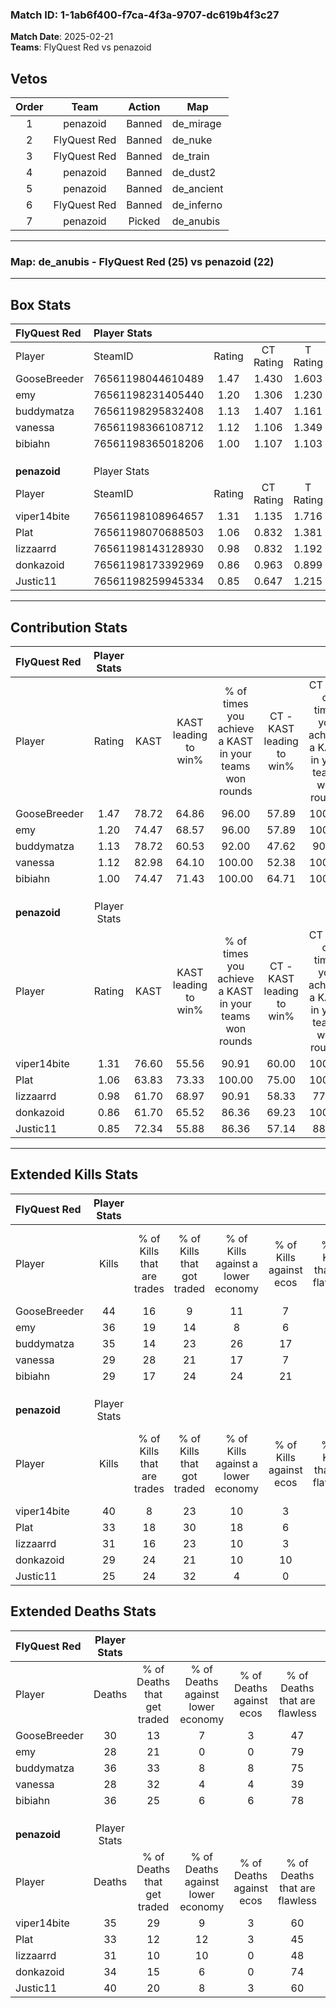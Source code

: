 ### Match ID: 1-1ab6f400-f7ca-4f3a-9707-dc619b4f3c27  
**Match Date**: 2025-02-21  
**Teams**: FlyQuest Red vs penazoid  

## Vetos  

| Order | Team | Action | Map |
| :---: | :--: | :----: | --- |
| 1 | penazoid | Banned | de_mirage |
| 2 | FlyQuest Red | Banned | de_nuke |
| 3 | FlyQuest Red | Banned | de_train |
| 4 | penazoid | Banned | de_dust2 |
| 5 | penazoid | Banned | de_ancient |
| 6 | FlyQuest Red | Banned | de_inferno |
| 7 | penazoid | Picked | de_anubis |

---  

### **Map**: de_anubis - FlyQuest Red (25) vs penazoid (22)  
---  

## Box Stats  

| **FlyQuest Red** | Player Stats      |        |           |          |       |       |       |         |        |      |     |
| :- | :- | :-: | :-: | :-: | :-: | :-: | :-: | :-: | :-: | :-: | :-: |
| Player           | SteamID           | Rating | CT Rating | T Rating | KAST  |  ADR  | Kills | Assists | Deaths | K/D  | HS% |
| GooseBreeder     | 76561198044610489 |  1.47  |   1.430   |  1.603   | 78.72 | 104.3 |  44   |   14    |   30   | 1.47 | 31  |
| emy              | 76561198231405440 |  1.20  |   1.306   |  1.230   | 74.47 | 72.9  |  36   |    8    |   28   | 1.29 | 16  |
| buddymatza       | 76561198295832408 |  1.13  |   1.407   |  1.161   | 78.72 | 74.1  |  35   |   10    |   36   | 0.97 | 51  |
| vanessa          | 76561198366108712 |  1.12  |   1.106   |  1.349   | 82.98 | 67.0  |  29   |   12    |   28   | 1.04 | 68  |
| bibiahn          | 76561198365018206 |  1.00  |   1.107   |  1.103   | 74.47 | 74.2  |  29   |   15    |   36   | 0.81 | 44  |
|                  |                   |        |           |          |       |       |       |         |        |      |     |
|                  |                   |        |           |          |       |       |       |         |        |      |     |
|                  |                   |        |           |          |       |       |       |         |        |      |     |
| **penazoid**     | Player Stats      |        |           |          |       |       |       |         |        |      |     |
| Player           | SteamID           | Rating | CT Rating | T Rating | KAST  |  ADR  | Kills | Assists | Deaths | K/D  | HS% |
| viper14bite      | 76561198108964657 |  1.31  |   1.135   |  1.716   | 76.60 | 98.9  |  40   |   15    |   35   | 1.14 | 42  |
| Plat             | 76561198070688503 |  1.06  |   0.832   |  1.381   | 63.83 | 85.7  |  33   |   14    |   33   | 1.00 | 48  |
| lizzaarrd        | 76561198143128930 |  0.98  |   0.832   |  1.192   | 61.70 | 72.0  |  31   |    7    |   31   | 1.00 | 51  |
| donkazoid        | 76561198173392969 |  0.86  |   0.963   |  0.899   | 61.70 | 59.2  |  29   |    6    |   34   | 0.85 | 24  |
| Justic11         | 76561198259945334 |  0.85  |   0.647   |  1.215   | 72.34 | 69.0  |  25   |   14    |   40   | 0.63 | 52  |
---  

## Contribution Stats  

| **FlyQuest Red** | Player Stats |       |                      |                                                        |                           |                                                             |                          |                                                            |
| :- | :-: | :-: | :-: | :-: | :-: | :-: | :-: | :-: |
| Player           |    Rating    | KAST  | KAST leading to win% | % of times you achieve a KAST in your teams won rounds | CT - KAST leading to win% | CT - % of times you achieve a KAST in your teams won rounds | T - KAST leading to win% | T - % of times you achieve a KAST in your teams won rounds |
| GooseBreeder     |     1.47     | 78.72 |        64.86         |                         96.00                          |           57.89           |                           100.00                            |          72.22           |                           92.86                            |
| emy              |     1.20     | 74.47 |        68.57         |                         96.00                          |           57.89           |                           100.00                            |          81.25           |                           92.86                            |
| buddymatza       |     1.13     | 78.72 |        60.53         |                         92.00                          |           47.62           |                            90.91                            |          76.47           |                           92.86                            |
| vanessa          |     1.12     | 82.98 |        64.10         |                         100.00                         |           52.38           |                           100.00                            |          77.78           |                           100.00                           |
| bibiahn          |     1.00     | 74.47 |        71.43         |                         100.00                         |           64.71           |                           100.00                            |          77.78           |                           100.00                           |
|                  |              |       |                      |                                                        |                           |                                                             |                          |                                                            |
|                  |              |       |                      |                                                        |                           |                                                             |                          |                                                            |
|                  |              |       |                      |                                                        |                           |                                                             |                          |                                                            |
| **penazoid**     | Player Stats |       |                      |                                                        |                           |                                                             |                          |                                                            |
| Player           |    Rating    | KAST  | KAST leading to win% | % of times you achieve a KAST in your teams won rounds | CT - KAST leading to win% | CT - % of times you achieve a KAST in your teams won rounds | T - KAST leading to win% | T - % of times you achieve a KAST in your teams won rounds |
| viper14bite      |     1.31     | 76.60 |        55.56         |                         90.91                          |           60.00           |                           100.00                            |          52.38           |                           84.62                            |
| Plat             |     1.06     | 63.83 |        73.33         |                         100.00                         |           75.00           |                           100.00                            |          72.22           |                           100.00                           |
| lizzaarrd        |     0.98     | 61.70 |        68.97         |                         90.91                          |           58.33           |                            77.78                            |          76.47           |                           100.00                           |
| donkazoid        |     0.86     | 61.70 |        65.52         |                         86.36                          |           69.23           |                           100.00                            |          62.50           |                           76.92                            |
| Justic11         |     0.85     | 72.34 |        55.88         |                         86.36                          |           57.14           |                            88.89                            |          55.00           |                           84.62                            |
---  

## Extended Kills Stats  

| **FlyQuest Red** | Player Stats |                            |                            |                                    |                         |                              |                                 |                                       |                    |           |
| :- | :-: | :-: | :-: | :-: | :-: | :-: | :-: | :-: | :-: | :-: |
| Player           |    Kills     | % of Kills that are trades | % of Kills that got traded | % of Kills against a lower economy | % of Kills against ecos | % of Kills that are flawless | % of Kills that are close duels | % of Kills that are assisted by flash | Pistol Round Kills | AWP Kills |
| GooseBreeder     |      44      |             16             |             9              |                 11                 |            7            |              59              |                9                |                   7                   |         0          |     2     |
| emy              |      36      |             19             |             14             |                 8                  |            6            |              64              |                6                |                   3                   |         26         |     1     |
| buddymatza       |      35      |             14             |             23             |                 26                 |           17            |              54              |                6                |                   3                   |         0          |     0     |
| vanessa          |      29      |             28             |             21             |                 17                 |            7            |              48              |               10                |                  14                   |         0          |     1     |
| bibiahn          |      29      |             17             |             24             |                 24                 |           21            |              62              |                7                |                   3                   |         3          |     0     |
|                  |              |                            |                            |                                    |                         |                              |                                 |                                       |                    |           |
|                  |              |                            |                            |                                    |                         |                              |                                 |                                       |                    |           |
|                  |              |                            |                            |                                    |                         |                              |                                 |                                       |                    |           |
| **penazoid**     | Player Stats |                            |                            |                                    |                         |                              |                                 |                                       |                    |           |
| Player           |    Kills     | % of Kills that are trades | % of Kills that got traded | % of Kills against a lower economy | % of Kills against ecos | % of Kills that are flawless | % of Kills that are close duels | % of Kills that are assisted by flash | Pistol Round Kills | AWP Kills |
| viper14bite      |      40      |             8              |             23             |                 10                 |            3            |              55              |                5                |                   3                   |         0          |     2     |
| Plat             |      33      |             18             |             30             |                 18                 |            6            |              64              |                6                |                   0                   |         2          |     1     |
| lizzaarrd        |      31      |             16             |             23             |                 10                 |            3            |              74              |                3                |                   6                   |         0          |     3     |
| donkazoid        |      29      |             24             |             21             |                 10                 |           10            |              59              |                0                |                  14                   |         4          |     4     |
| Justic11         |      25      |             24             |             32             |                 4                  |            0            |              76              |                8                |                   0                   |         0          |     0     |
## Extended Deaths Stats  

| **FlyQuest Red** | Player Stats |                             |                                   |                          |                               |                            |                           |               |
| :- | :-: | :-: | :-: | :-: | :-: | :-: | :-: | :-: |
| Player           |    Deaths    | % of Deaths that get traded | % of Deaths against lower economy | % of Deaths against ecos | % of Deaths that are flawless | % of Deaths that are close | % of Deaths while blinded | Deaths to AWP |
| GooseBreeder     |      30      |             13              |                 7                 |            3             |              47               |             10             |             3             |       3       |
| emy              |      28      |             21              |                 0                 |            0             |              79               |             4              |             7             |       1       |
| buddymatza       |      36      |             33              |                 8                 |            8             |              75               |             0              |             6             |       1       |
| vanessa          |      28      |             32              |                 4                 |            4             |              39               |             7              |             7             |       1       |
| bibiahn          |      36      |             25              |                 6                 |            6             |              78               |             3              |             0             |       0       |
|                  |              |                             |                                   |                          |                               |                            |                           |               |
|                  |              |                             |                                   |                          |                               |                            |                           |               |
|                  |              |                             |                                   |                          |                               |                            |                           |               |
| **penazoid**     | Player Stats |                             |                                   |                          |                               |                            |                           |               |
| Player           |    Deaths    | % of Deaths that get traded | % of Deaths against lower economy | % of Deaths against ecos | % of Deaths that are flawless | % of Deaths that are close | % of Deaths while blinded | Deaths to AWP |
| viper14bite      |      35      |             29              |                 9                 |            3             |              60               |             6              |             3             |       9       |
| Plat             |      33      |             12              |                12                 |            3             |              45               |             12             |             9             |       6       |
| lizzaarrd        |      31      |             10              |                10                 |            0             |              48               |             13             |             6             |       4       |
| donkazoid        |      34      |             15              |                 6                 |            0             |              74               |             3              |             9             |       4       |
| Justic11         |      40      |             20              |                 8                 |            3             |              60               |             5              |             3             |       6       |
